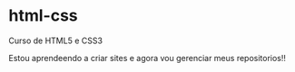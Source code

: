 # html-css
 Curso de HTML5 e CSS3

 Estou aprendeendo a criar sites e agora vou gerenciar meus repositorios!!
